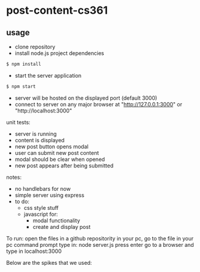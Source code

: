 # post-content-cs361

## usage
- clone repository
- install node.js project dependencies
```bash
$ npm install
```
- start the server application
```bash
$ npm start
```
- server will be hosted on the displayed port (default 3000)
- connect to server on any major browser at "http://127.0.0.1:3000" or "http://localhost:3000"

unit tests:
 - server is running
 - content is displayed
 - new post button opens modal
 - user can submit new post content
 - modal should be clear when opened
 - new post appears after being submitted

notes:
- no handlebars for now
- simple server using express
- to do:
  - css style stuff
  - javascript for:
    - modal functionality
    - create and display post

To run:
  open the files in a github repositority in your pc,
  go to the file in your pc command prompt
  type in: node server.js
  press enter
  go to a browser and type in localhost:3000 

Below are the spikes that we used:
